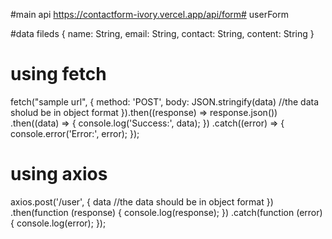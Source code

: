#main api
https://contactform-ivory.vercel.app/api/form# userForm





#data fileds
{
    name: String,
    email: String,
    contact: String,
    content: String
}

# using fetch
 fetch("sample url", {
    method: 'POST',
    body: JSON.stringify(data) //the data sholud be in object format
}).then((response) => response.json())
    .then((data) => {
        console.log('Success:', data);
    })
    .catch((error) => {
        console.error('Error:', error);
    });
    
# using axios
axios.post('/user', {
  data                        //the data should be in object format
  })
  .then(function (response) {
    console.log(response);
  })
  .catch(function (error) {
    console.log(error);
  });
